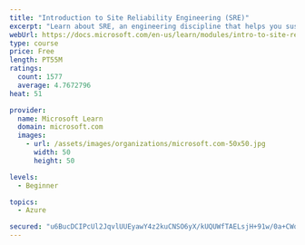 ```yaml
---
title: "Introduction to Site Reliability Engineering (SRE)"
excerpt: "Learn about SRE, an engineering discipline that helps you sustainably achieve the appropriate level of reliability in your systems, services, and products."
webUrl: https://docs.microsoft.com/en-us/learn/modules/intro-to-site-reliability-engineering/
type: course
price: Free
length: PT55M
ratings:
  count: 1577
  average: 4.7672796
heat: 51

provider:
  name: Microsoft Learn
  domain: microsoft.com
  images:
    - url: /assets/images/organizations/microsoft.com-50x50.jpg
      width: 50
      height: 50

levels:
  - Beginner

topics:
  - Azure

secured: "u6BucDCIPcUl2JqvlUUEyawY4z2kuCNSO6yX/kUQUWfTAELsjH+91w/0a+CWqFv7JDd8PzcOds1+tN7neTzeGfDzXUlZVpQzky/Pduzc62rco8ww7mFbkhlUoyUBUIOA71vRITwz+fx7mw3wMmF/+J4+wkJ+7nfMJ3sNN0o8s6EFoL6mxB6StQ4YFHkAkIom+hm4KStrypaRsLaDGBlXBti5meiWo6VZyNsX+SlP5mWu/EK3vtqoogE2fvYS8kfkKiHUaZmOdItqDDOy5BXrwjsa6Jj3gHcaU6xYaOA1Wytwgm8jop9qntIdnj6IMsgwgkDXpItqp2UwsXjcGOJTvhlz5RYpT0Tg/0ebucwqV0BXcAW5efm70FfUc3kj/vzW8kuiBqzLgnFD2b5ytfDwfDjLUp9gUVKx78qh7l8aCsY=;UGLf+57xeJ09zcOOYNgw6Q=="
---
```


